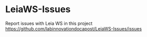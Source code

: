 # LeiaWS-Issues
Report issues with Leia WS in this project
https://github.com/labinnovationdocapost/LeiaWS-Issues/issues
